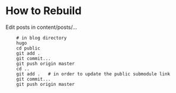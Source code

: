 # How to Rebuild

Edit posts in content/posts/...

```
    # in blog directory
    hugo
    cd public
    git add .
    git commit...
    git push origin master
    cd ..
    git add .   # in order to update the public submodule link
    git commit...
    git push origin master
```
